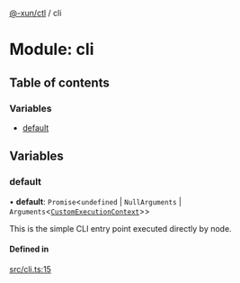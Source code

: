 [@-xun/ctl](../README.md) / cli

# Module: cli

## Table of contents

### Variables

- [default](cli.md#default)

## Variables

### default

• **default**: `Promise`\<`undefined` \| `NullArguments` \| `Arguments`\<[`CustomExecutionContext`](configure.md#customexecutioncontext)\>\>

This is the simple CLI entry point executed directly by node.

#### Defined in

[src/cli.ts:15](https://github.com/Xunnamius/xunnctl/blob/7275721/src/cli.ts#L15)

